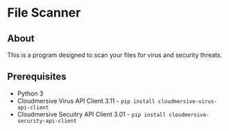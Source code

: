 # File Scanner

## About

This is a program designed to scan your files for virus and security threats.

## Prerequisites

- Python 3
- Cloudmersive Virus API Client 3.11 -  `pip install cloudmersive-virus-api-client`
- Cloudmersive Secuitry API Client 3.01 - `pip install cloudmersive-security-api-client`

